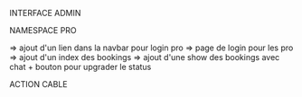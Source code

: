 

INTERFACE ADMIN

NAMESPACE PRO

=> ajout d'un lien dans la navbar pour login pro
=> page de login pour les pro
=> ajout d'un index des bookings
=> ajout d'une show des bookings avec chat + bouton pour upgrader le status

ACTION CABLE

